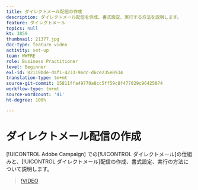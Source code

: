 ```yaml
---
title: ダイレクトメール配信の作成
description: ダイレクトメール配信を作成、書式設定、実行する方法を説明します。
feature: ダイレクトメール
topics: null
kt: 3859
thumbnail: 21377.jpg
doc-type: feature video
activity: set-up
team: WWFRE
role: Business Practitioner
level: Beginner
exl-id: 82119bde-daf1-4233-96dc-d6ce235e0934
translation-type: tm+mt
source-git-commit: 15811ffa49770a8cc5ff59c8f477029c96425074
workflow-type: tm+mt
source-wordcount: '41'
ht-degree: 100%

---
```


# ダイレクトメール配信の作成

[!UICONTROL Adobe Campaign] での[!UICONTROL ダイレクトメール]の仕組みと、[!UICONTROL ダイレクトメール]配信の作成、書式設定、実行の方法について説明します。

>[!VIDEO](https://video.tv.adobe.com/v/21377?quality=12)
